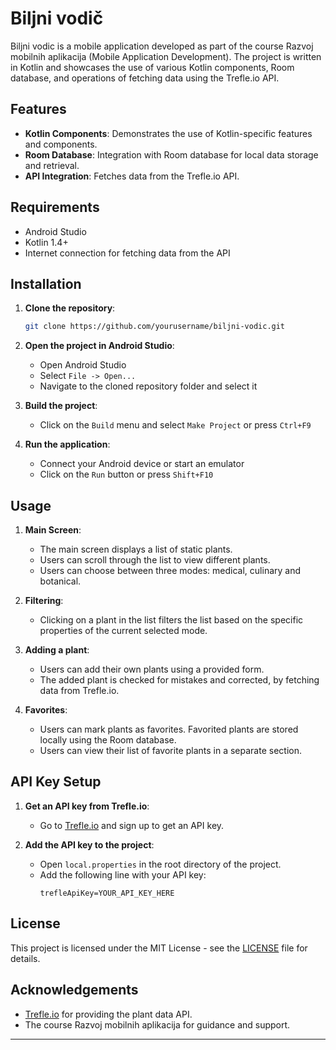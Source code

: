 # Biljni vodič #

Biljni vodic is a mobile application developed as part of the course Razvoj mobilnih aplikacija (Mobile Application Development). The project is written in Kotlin and showcases the use of various Kotlin components, Room database, and operations of fetching data using the Trefle.io API.

## Features

- **Kotlin Components**: Demonstrates the use of Kotlin-specific features and components.
- **Room Database**: Integration with Room database for local data storage and retrieval.
- **API Integration**: Fetches data from the Trefle.io API.

## Requirements

- Android Studio
- Kotlin 1.4+
- Internet connection for fetching data from the API

## Installation

1. **Clone the repository**:
    ```sh
    git clone https://github.com/yourusername/biljni-vodic.git
    ```
2. **Open the project in Android Studio**:
    - Open Android Studio
    - Select `File -> Open...`
    - Navigate to the cloned repository folder and select it

3. **Build the project**:
    - Click on the `Build` menu and select `Make Project` or press `Ctrl+F9`

4. **Run the application**:
    - Connect your Android device or start an emulator
    - Click on the `Run` button or press `Shift+F10`

## Usage

1. **Main Screen**:
    - The main screen displays a list of static plants.
    - Users can scroll through the list to view different plants.
    - Users can choose between three modes: medical, culinary and botanical.

2. **Filtering**:
    - Clicking on a plant in the list filters the list based on the specific properties of the current selected mode.

3. **Adding a plant**:
    - Users can add their own plants using a provided form.
    - The added plant is checked for mistakes and corrected, by fetching data from Trefle.io.

4. **Favorites**:
    - Users can mark plants as favorites. Favorited plants are stored locally using the Room database.
    - Users can view their list of favorite plants in a separate section.

## API Key Setup

1. **Get an API key from Trefle.io**:
    - Go to [Trefle.io](https://trefle.io) and sign up to get an API key.

2. **Add the API key to the project**:
    - Open `local.properties` in the root directory of the project.
    - Add the following line with your API key:
        ```properties
        trefleApiKey=YOUR_API_KEY_HERE
        ```

## License

This project is licensed under the MIT License - see the [LICENSE](LICENSE) file for details.

## Acknowledgements

- [Trefle.io](https://trefle.io) for providing the plant data API.
- The course Razvoj mobilnih aplikacija for guidance and support.

---
